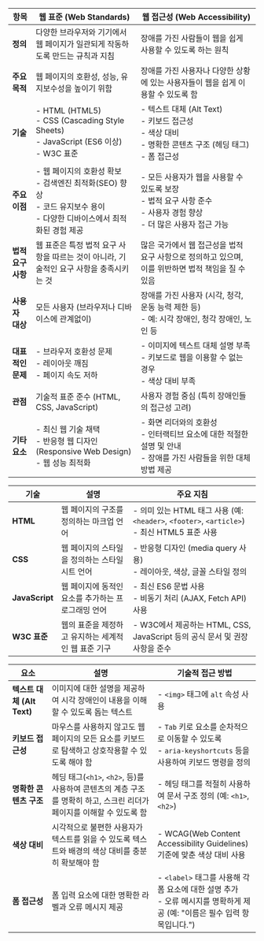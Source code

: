 | **항목**       | **웹 표준 (Web Standards)**                                                                    | **웹 접근성 (Web Accessibility)**                                                          |
| ------------ | ------------------------------------------------------------------------------------------- | -------------------------------------------------------------------------------------- |
| **정의**       | 다양한 브라우저와 기기에서 웹 페이지가 일관되게 작동하도록 만드는 규칙과 지침                                                 | 장애를 가진 사람들이 웹을 쉽게 사용할 수 있도록 하는 원칙                                                      |
| **주요 목적**    | 웹 페이지의 호환성, 성능, 유지보수성을 높이기 위함                                                               | 장애를 가진 사용자나 다양한 상황에 있는 사용자들이 웹을 쉽게 이용할 수 있도록 함                                         |
| **기술**       | - HTML (HTML5) <br> - CSS (Cascading Style Sheets) <br> - JavaScript (ES6 이상) <br> - W3C 표준 | - 텍스트 대체 (Alt Text) <br> - 키보드 접근성 <br> - 색상 대비 <br> - 명확한 콘텐츠 구조 (헤딩 태그) <br> - 폼 접근성 |
| **주요 이점**    | - 웹 페이지의 호환성 확보 <br> - 검색엔진 최적화(SEO) 향상 <br> - 코드 유지보수 용이 <br> - 다양한 디바이스에서 최적화된 경험 제공      | - 모든 사용자가 웹을 사용할 수 있도록 보장 <br> - 법적 요구 사항 준수 <br> - 사용자 경험 향상 <br> - 더 많은 사용자 접근 가능    |
| **법적 요구 사항** | 웹 표준은 특정 법적 요구 사항을 따르는 것이 아니라, 기술적인 요구 사항을 충족시키는 것                                          | 많은 국가에서 웹 접근성을 법적 요구 사항으로 정의하고 있으며, 이를 위반하면 법적 책임을 질 수 있음                              |
| **사용자 대상**   | 모든 사용자 (브라우저나 디바이스에 관계없이)                                                                   | 장애를 가진 사용자 (시각, 청각, 운동 능력 제한 등) <br> - 예: 시각 장애인, 청각 장애인, 노인 등                         |
| **대표적인 문제**  | - 브라우저 호환성 문제 <br> - 레이아웃 깨짐 <br> - 페이지 속도 저하                                               | - 이미지에 텍스트 대체 설명 부족 <br> - 키보드로 웹을 이용할 수 없는 경우 <br> - 색상 대비 부족                         |
| **관점**       | 기술적 표준 준수 (HTML, CSS, JavaScript)                                                           | 사용자 경험 중심 (특히 장애인들의 접근성 고려)                                                            |
| **기타 요소**    | - 최신 웹 기술 채택 <br> - 반응형 웹 디자인 (Responsive Web Design) <br> - 웹 성능 최적화                       | - 화면 리더와의 호환성 <br> - 인터랙티브 요소에 대한 적절한 설명 및 안내 <br> - 장애를 가진 사람들을 위한 대체 방법 제공           |

| **기술**         | **설명**                        | **주요 지침**                                                                         |
| -------------- | ----------------------------- | --------------------------------------------------------------------------------- |
| **HTML**       | 웹 페이지의 구조를 정의하는 마크업 언어        | - 의미 있는 HTML 태그 사용 (예: `<header>`, `<footer>`, `<article>`) <br> - 최신 HTML5 표준 사용 |
| **CSS**        | 웹 페이지의 스타일을 정의하는 스타일시트 언어     | - 반응형 디자인 (media query 사용) <br> - 레이아웃, 색상, 글꼴 스타일 정의                             |
| **JavaScript** | 웹 페이지에 동적인 요소를 추가하는 프로그래밍 언어  | - 최신 ES6 문법 사용 <br> - 비동기 처리 (AJAX, Fetch API) 사용                                 |
| **W3C 표준**     | 웹의 표준을 제정하고 유지하는 세계적인 웹 표준 기구 | - W3C에서 제공하는 HTML, CSS, JavaScript 등의 공식 문서 및 권장사항을 준수                            |

| **요소**                | **설명**                                                                      | **기술적 접근 방법**                                                                       |
| --------------------- | --------------------------------------------------------------------------- | ----------------------------------------------------------------------------------- |
| **텍스트 대체 (Alt Text)** | 이미지에 대한 설명을 제공하여 시각 장애인이 내용을 이해할 수 있도록 돕는 텍스트                               | - `<img>` 태그에 `alt` 속성 사용                                                           |
| **키보드 접근성**           | 마우스를 사용하지 않고도 웹 페이지의 모든 요소를 키보드로 탐색하고 상호작용할 수 있도록 해야 함                      | - `Tab` 키로 요소를 순차적으로 이동할 수 있도록 <br> - `aria-keyshortcuts` 등을 사용하여 키보드 명령을 정의        |
| **명확한 콘텐츠 구조**        | 헤딩 태그(`<h1>`, `<h2>`, 등)를 사용하여 콘텐츠의 계층 구조를 명확히 하고, 스크린 리더가 페이지를 이해할 수 있도록 함 | - 헤딩 태그를 적절히 사용하여 문서 구조 정의 (예: `<h1>`, `<h2>`)                                      |
| **색상 대비**             | 시각적으로 불편한 사용자가 텍스트를 읽을 수 있도록 텍스트와 배경의 색상 대비를 충분히 확보해야 함                     | - WCAG(Web Content Accessibility Guidelines) 기준에 맞춘 색상 대비 사용                        |
| **폼 접근성**             | 폼 입력 요소에 대한 명확한 라벨과 오류 메시지 제공                                               | - `<label>` 태그를 사용해 각 폼 요소에 대한 설명 추가 <br> - 오류 메시지를 명확하게 제공 (예: "이름은 필수 입력 항목입니다.") |
